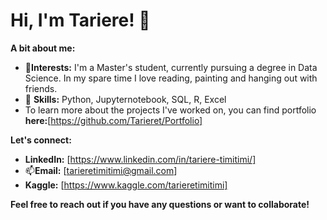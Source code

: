 # Hi, I'm Tariere! 👋

**A bit about me:**

* 🔭**Interests:** I'm a Master's student, currently pursuing a degree in Data Science. In my spare time I love  reading, painting and hanging out with friends. 
* 🌱 **Skills:** Python, Jupyternotebook, SQL, R, Excel
* To learn more about the projects I've worked on, you can find portfolio **here:**[https://github.com/Tarieret/Portfolio]

**Let's connect:**
* **LinkedIn:** [https://www.linkedin.com/in/tariere-timitimi/]
* 📫**Email:** [tarieretimitimi@gmail.com]
* **Kaggle:** [https://www.kaggle.com/tarieretimitimi]

**Feel free to reach out if you have any questions or want to collaborate!**

